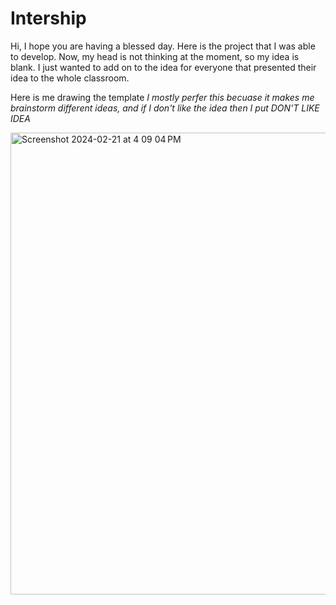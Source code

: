 # Intership

Hi, I hope you are having a blessed day. Here is the project that I was able to develop. Now, my head is not thinking at the moment, so my idea is blank. I just wanted to add on to the idea for everyone that presented their idea to the whole classroom. 

Here is me drawing the template *I mostly perfer this becuase it makes me brainstorm different ideas, and if I don't like the idea then I put DON'T LIKE IDEA* 


<img width="739" alt="Screenshot 2024-02-21 at 4 09 04 PM" src="https://github.com/johnm-8/Intership/assets/153422653/a7788ba2-8b8d-4be1-84ba-623390072e93">





